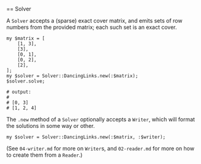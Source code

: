 == Solver

A `Solver` accepts a (sparse) exact cover matrix, and emits sets of row
numbers from the provided matrix; each such set is an exact cover.

    my $matrix = [
        [1, 3],
        [3],
        [0, 1],
        [0, 2],
        [2],
    ];
    my $solver = Solver::DancingLinks.new(:$matrix);
    $solver.solve;
    
    # output:
    #
    # [0, 3]
    # [1, 2, 4]

The `.new` method of a `Solver` optionally accepts a `Writer`, which
will format the solutions in some way or other.

    my $solver = Solver::DancingLinks.new(:$matrix, :$writer);

(See `04-writer.md` for more on `Writer`s, and `02-reader.md` for more
on how to create them from a `Reader`.)
